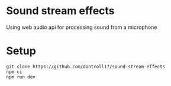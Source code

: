 # Sound stream effects

Using web audio api for processing sound from a microphone

# Setup

```
git clone https://github.com/dontroll17/sound-stream-effects
npm ci
npm run dev
```
